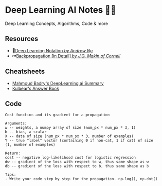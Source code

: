 # Deep Learning AI Notes 👩‍🔬
Deep Learning Concepts, Algorithms, Code &amp; more

## Resources
* 📝[Deep Learning Notation *by Andrew Ng*](/resources/deep-learning-notation.pdf)
* ⏮[Backpropagation \[in Detail\] *by J.G. Makin of Cornell*](/resources/backpropagation.pdf)

## Cheatsheets 
* [Mahmoud Badry's DeepLearning.ai Summary](https://github.com/mbadry1/DeepLearning.ai-Summary)
* [Kulbear's Answer Book](https://github.com/Kulbear/deep-learning-coursera)

## Code

    Cost function and its gradient for a propagation

    Arguments:
    w -- weights, a numpy array of size (num_px * num_px * 3, 1)
    b -- bias, a scalar
    X -- data of size (num_px * num_px * 3, number of examples)
    Y -- true "label" vector (containing 0 if non-cat, 1 if cat) of size (1, number of examples)

    Return:
    cost -- negative log-likelihood cost for logistic regression
    dw -- gradient of the loss with respect to w, thus same shape as w
    db -- gradient of the loss with respect to b, thus same shape as b
    
    Tips:
    - Write your code step by step for the propagation. np.log(), np.dot()
